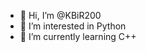 - 👋 Hi, I’m @KBiR200
- 👀 I’m interested in Python 
- 🌱 I’m currently learning C++

<!---
KBiR200/KBiR200 is a ✨ special ✨ repository because its `README.md` (this file) appears on your GitHub profile.
You can click the Preview link to take a look at your changes.
--->
